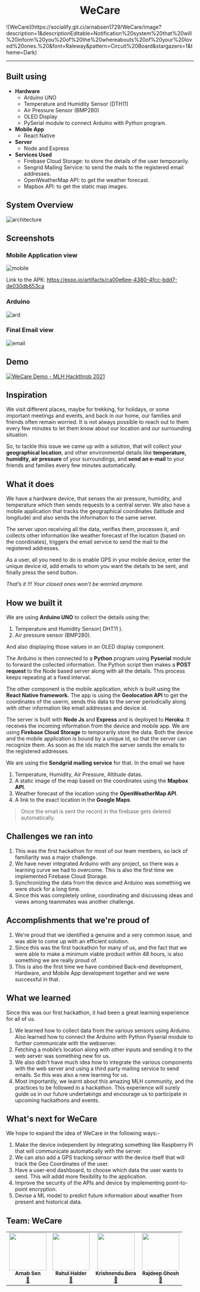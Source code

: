 ﻿
<center><h1>WeCare</h1></center>
![WeCare](https://socialify.git.ci/arnabsen1729/WeCare/image?description=1&descriptionEditable=Notification%20system%20that%20will%20inform%20you%20of%20the%20whereabouts%20of%20your%20loved%20ones.%20&font=Raleway&pattern=Circuit%20Board&stargazers=1&theme=Dark)
<hr>

## Built using
- **Hardware**
	- Arduino UNO
	- Temperature and Humidity Sensor (DTH11)
	- Air Pressure Sensor (BMP280)
	- OLED Display
	- PySerial module to connect Arduino with Python program.
- **Mobile App**
	- React Native
- **Server**
	- Node and Express
- **Services Used**
	- Firebase Cloud Storage: to store the details of the user temporarily.
	- Sengrid Mailing Service: to send the mails to the registered email addresses.
	- OpenWeatherMap API: to get the weather forecast.
	- Mapbox API: to get the static map images.

## System Overview

![architecture](./ss/arch.png)

## Screenshots

### Mobile Application view
![mobile](ss/mobile.png)

Link to the APK: https://expo.io/artifacts/ca00e6ee-4380-4fcc-bdd7-de030db653ca

### Arduino
![ard](ss/arduino.jpeg)

### Final Email view
![email](ss/email.jpeg)

## Demo

[![WeCare Demo - MLH Hackthrob 2021](http://img.youtube.com/vi/PmAWPWRp0NY/0.jpg)](http://www.youtube.com/watch?v=PmAWPWRp0NY "WeCare Demo - MLH Hackthrob 2021")

## Inspiration

We visit different places, maybe for trekking, for holidays, or some important meetings and events, and back in our home, our families and friends often remain worried. It is not always possible to reach out to them every few minutes to let them know about our location and our surrounding situation.

So, to tackle this issue we came up with a solution, that will collect your **geographical location**, and other environmental details like **temperature, humidity, air pressure** of your surroundings, and **send an e-mail** to your friends and families every few minutes automatically.

## What it does
We have a hardware device, that senses the air pressure, humidity, and temperature which then sends requests to a central server. We also have a mobile application that tracks the geographical coordinates (latitude and longitude) and also sends the information to the same server.

The server upon receiving all the data, verifies them, processes it, and collects other information like weather forecast of the location (based on the coordinates), triggers the email service to send the mail to the registered addresses.

As a user, all you need to do is enable GPS in your mobile device, enter the unique device id, add emails to whom you want the details to be sent, and finally press the send button.

*That’s it !!! Your closed ones won’t be worried anymore.*

## How we built it
We are using **Arduino UNO** to collect the details using the:

1. Temperature and Humidity Sensor( DHT11 ).
2. Air pressure sensor (BMP280).

And also displaying those values in an OLED display component.

The Arduino is then connected to a **Python** program using **Pyserial** module to forward the collected information. The Python script then makes a **POST request** to the Node based server along with all the details. This process keeps repeating at a fixed interval.

The other component is the mobile application, which is built using the **React Native framework.** The app is using the **Geolocation API** to get the coordinates of the userm, sends this data to the server periodically along with other information like email addresses and device id.

The server is built with **Node Js** and **Express** and is deployed to **Heroku**. It receives the incoming information from the device and mobile app. We are using **Firebase Cloud Storage** to temporarily store the data. Both the device and the mobile application is bound by a unique Id, so that the server can recognize them. As soon as the ids match the server sends the emails to the registered addresses.

We are using the **Sendgrid mailing service** for that. In the email we have
1.  Temperature, Humidity, Air Pressure, Altitude datas.
2.  A static image of the map based on the coordinates using the **Mapbox API**.
3.  Weather forecast of the location using the **OpenWeatherMap API**.
4.  A link to the exact location in the **Google Maps**.

>Once the email is sent the record in the firebase gets deleted automatically.

## Challenges we ran into

1.  This was the first hackathon for most of our team members, so lack of familiarity was a major challenge.
2.  We have never integrated Arduino with any project, so there was a learning curve we had to overcome. This is also the first time we implemented Firebase Cloud Storage.
3.  Synchronizing the data from the device and Arduino was something we were stuck for a long time.
4.  Since this was completely online, coordinating and discussing ideas and views among teammates was another challenge.

## Accomplishments that we're proud of
1. We're proud that we identified a genuine and a very common issue, and was able to come up with an efficient solution.
2.  Since this was the first hackathon for many of us, and the fact that we were able to make a minimum viable product within 48 hours, is also something we are really proud of.
3.  This is also the first time we have combined Back-end development, Hardware, and Mobile App development together and we were successful in that.

## What we learned

Since this was our first hackathon, it had been a great learning experience for all of us.

1.  We learned how to collect data from the various sensors using Arduino. Also learned how to connect the Arduino with Python Pyserial module to further communicate with the webserver.
2.  Fetching a mobile’s location along with other inputs and sending it to the web server was something new for us.
3.  We also didn’t have much idea how to integrate the various components with the web server and using a third party mailing service to send emails. So this was also a new learning for us.
4.  Most importantly, we learnt about this amazing MLH community, and the practices to be followed in a hackathon. This experience will surely guide us in our future undertakings and encourage us to participate in upcoming hackathons and events.


## What's next for WeCare

We hope to expand the idea of WeCare in the following ways:-

1.  Make the device independent by integrating something like Raspberry Pi that will communicate automatically with the server.
2.  We can also add a GPS tracking sensor with the device itself that will track the Geo Coordinates of the user.
3.  Have a user-end dashboard, to choose which data the user wants to send. This will addd more flexibility to the application.
4.  Improve the security of the APIs and device by implementing point-to-point encryption.
5.  Devise a ML model to predict future information about weather from present and historical data.

## Team: WeCare

<table>
  <tr>
    <td align="center"><a href="https://arnabsen.rocks/"><img src="https://avatars1.githubusercontent.com/u/51032928?v=4" width="100px;" alt=""/><br /><sub><b>Arnab Sen</b></sub></a><br /><a href="https://github.com/arnabsen1729/WeCare/commits?author=arnabsen1729" title="Documentation">📖</a></td>
    <td align="center"><a href="http://www.linkedin.com/in/hrahul2605"><img src="https://avatars1.githubusercontent.com/u/48245702?v=4" width="100px;" alt=""/><br /><sub><b>Rahul Halder</b></sub></a><br /><a href="https://github.com/arnabsen1729/WeCare/commits?author=hrahul2605" title="Documentation">📖</a></td>
    <td align="center"><a href="https://github.com/berakrishnendu36"><img src="https://avatars.githubusercontent.com/u/51166937?v=4" width="100px;" alt=""/><br /><sub><b>Krishnendu Bera</b></sub></a><br /><a href="https://github.com/arnabsen1729/WeCare/commits?author=berakrishnendu36" title="Documentation">📖</a></td>
    <td align="center"><a href="https://github.com/Rajdeep-G"><img src="https://avatars.githubusercontent.com/u/58541505?v=4" width="100px;" alt=""/><br /><sub><b>Rajdeep Ghosh</b></sub></a><br /><a href="https://github.com/arnabsen1729/WeCare/commits?author=Rajdeep-G" title="Documentation">📖</a></td>
  </tr>
</table>
